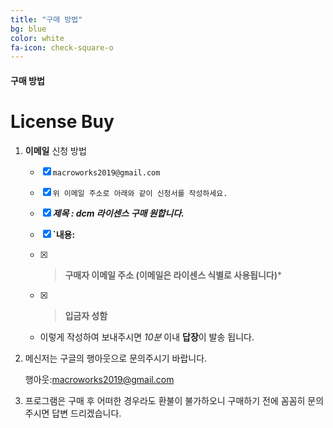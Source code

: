 ```yaml
---
title: "구매 방법"
bg: blue
color: white
fa-icon: check-square-o
---
```


#### 구매 방법

# License Buy

1. **이메일** 신청 방법

   - [x] `macroworks2019@gmail.com`

   - [x] `위 이메일 주소로 아래와 같이 신청서를 작성하세요.`

   - [x] ***제목 : dcm 라이센스 구매 원합니다.***

   - [x] **`내용:** 

   - [x] > **구매자 이메일 주소  (이메일은 라이센스 식별로 사용됩니다)***

   - [x] > **입금자 성함**

   

   - 이렇게 작성하여 보내주시면 *10분* 이내 **답장**이 발송 됩니다.



2. 메신저는 구글의 행아웃으로 문의주시기 바랍니다.

   행아웃:macroworks2019@gmail.com
   
3. 프로그램은 구매 후 어떠한 경우라도 환불이 불가하오니 구매하기 전에 꼼꼼히 문의주시면 답변 드리겠습니다.
